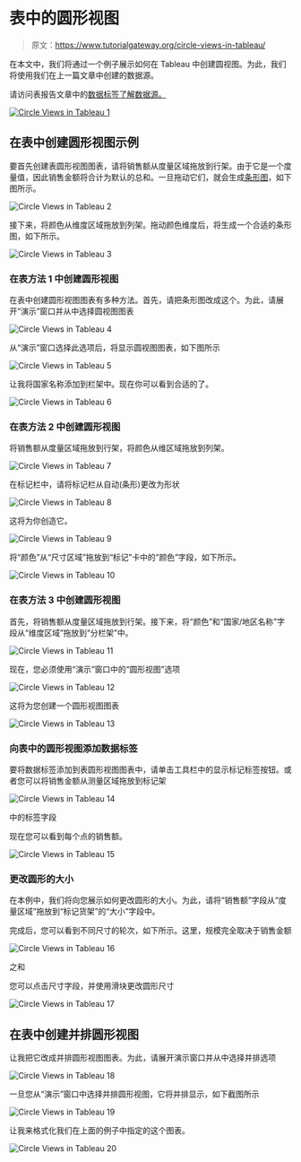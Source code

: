# 表中的圆形视图

> 原文：<https://www.tutorialgateway.org/circle-views-in-tableau/>

在本文中，我们将通过一个例子展示如何在 Tableau 中创建圆视图。为此，我们将使用我们在上一篇文章中创建的数据源。

请访问表报告文章中的[数据标签了解数据源。](https://www.tutorialgateway.org/data-labels-in-tableau-reports/)

[![Circle Views in Tableau 1](img/912655c665dd4422f57df93552ebc839.png)](https://www.tutorialgateway.org/data-labels-in-tableau-reports/)

## 在表中创建圆形视图示例

要首先创建表圆形视图图表，请将销售额从度量区域拖放到行架。由于它是一个度量值，因此销售金额将合计为默认的总和。一旦拖动它们，就会生成[条形图](https://www.tutorialgateway.org/bar-chart-in-tableau/)，如下图所示。

![Circle Views in Tableau 2](img/80d184a2dbb950896d8f9a1faa735926.png)

接下来，将颜色从维度区域拖放到列架。拖动颜色维度后，将生成一个合适的条形图，如下所示。

![Circle Views in Tableau 3](img/b2b9013fc49491d1af8a50f94a81ba53.png)

### 在表方法 1 中创建圆形视图

在表中创建圆形视图图表有多种方法。首先，请把条形图改成这个。为此，请展开“演示”窗口并从中选择圆视图图表

![Circle Views in Tableau 4](img/077092ea02c117be607da23b1eae3387.png)

从“演示”窗口选择此选项后，将显示圆视图图表，如下图所示

![Circle Views in Tableau 5](img/f597a22a548d0aea465e3d64da2c55a9.png)

让我将国家名称添加到栏架中。现在你可以看到合适的了。

![Circle Views in Tableau 6](img/93b1d730e4f41878922061d35c63dc3f.png)

### 在表方法 2 中创建圆形视图

将销售额从度量区域拖放到行架，将颜色从维区域拖放到列架。

![Circle Views in Tableau 7](img/95bfbaa75ee8170c06199bd2ae16e5c4.png)

在标记栏中，请将标记栏从自动(条形)更改为形状

![Circle Views in Tableau 8](img/5202fc90beeb33a0246ca6c05d71b183.png)

这将为你创造它。

![Circle Views in Tableau 9](img/7966674afc53951b99a9c11f491d3977.png)

将“颜色”从“尺寸区域”拖放到“标记”卡中的“颜色”字段，如下所示。

![Circle Views in Tableau 10](img/13b9699aeb7070df6ef484eb2eda38d5.png)

### 在表方法 3 中创建圆形视图

首先，将销售额从度量区域拖放到行架。接下来，将“颜色”和“国家/地区名称”字段从“维度区域”拖放到“分栏架”中。

![Circle Views in Tableau 11](img/8e0b9d40836692f5cf34091680db6872.png)

现在，您必须使用“演示”窗口中的“圆形视图”选项

![Circle Views in Tableau 12](img/d9c91154a7e708b9275456e06ca32a19.png)

这将为您创建一个圆形视图图表

![Circle Views in Tableau 13](img/dfdf0165b26fd060264dbd6389cc332f.png)

### 向表中的圆形视图添加数据标签

要将数据标签添加到表圆形视图图表中，请单击工具栏中的显示标记标签按钮。或者您可以将销售金额从测量区域拖放到标记架

![Circle Views in Tableau 14](img/b2f2b52102bd4e7dc4a36b0100176a5d.png)

中的标签字段

现在您可以看到每个点的销售额。

![Circle Views in Tableau 15](img/34df582823860d15324258f950ca7a1c.png)

### 更改圆形的大小

在本例中，我们将向您展示如何更改圆形的大小。为此，请将“销售额”字段从“度量区域”拖放到“标记货架”的“大小”字段中。

完成后，您可以看到不同尺寸的轮次，如下所示。这里，规模完全取决于销售金额

![Circle Views in Tableau 16](img/35f78abaa7f0c862ff1de997e49e0971.png)

之和

您可以点击尺寸字段，并使用滑块更改圆形尺寸

![Circle Views in Tableau 17](img/6c03c2ee43cd497f7041f8a5f3322e78.png)

## 在表中创建并排圆形视图

让我把它改成并排圆形视图图表。为此，请展开演示窗口并从中选择并排选项

![Circle Views in Tableau 18](img/165bcffdb8df197280e889fa793a636d.png)

一旦您从“演示”窗口中选择并排圆形视图，它将并排显示，如下截图所示

![Circle Views in Tableau 19](img/9b7c849fdbd74cc13c158bdd05aea617.png)

让我来格式化我们在上面的例子中指定的这个图表。

![Circle Views in Tableau 20](img/418b1fc8cf0bdcf56672cdc717878c62.png)